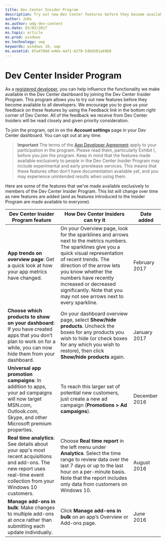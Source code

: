 ```yaml
---
title: Dev Center Insider Program
description: Try out new Dev Center features before they become available to all developers and let us know what you think.
author: JnHs
ms.author: wdg-dev-content
ms.date: 03/03/2017
ms.topic: article
ms.prod: windows
ms.technology: uwp
keywords: windows 10, uwp
ms.assetid: 6fa470dd-e46e-4af1-b278-54bb501a69b0
---
```


# Dev Center Insider Program

As a [registered developer](http://go.microsoft.com/fwlink/?LinkID=615100), you can help influence the functionality we make available in the Dev Center dashboard by joining the Dev Center Insider Program. This program allows you to try out new features before they become available to all developers. We encourage you to give us your feedback on these features by using the Feedback link in the bottom right corner of Dev Center. All of the feedback we receive from Dev Center Insiders will be read closely and given priority consideration.

To join the program, opt in on the **Account settings** page in your Dev Center dashboard. You can opt out at any time.

> **Important** The terms of the [App Developer Agreement](https://msdn.microsoft.com/windows/apps/hh694058.aspx) apply to your participation in the program. Please read them, particularly Exhibit I, before you join the program. Keep in mind that the features made available exclusively to people in the Dev Center Insider Program may include experimental and early prerelease services. This means that these features often don’t have documentation available yet, and you may experience unintended results when using them. 

Here are some of the features that we’ve made available exclusively to members of the Dev Center Insider Program. This list will change over time as new features are added (and as features introduced to the Insider Program are made available to everyone).

| Dev Center Insider Program feature   | How Dev Center Insiders can try it | Date added |
|--------------------------------------|------------------------------------|------------|
|**App trends on overview page**: Get a quick look at how your app metrics have changed. | On your Overview page, look for the sparklines and arrows next to the metrics numbers. The sparklines give you a quick visual representation of recent trends. The direction of the arrow lets you know whether the numbers have recently increased or decreased significantly. Note that you may not see arrows next to every sparkline. |February 2017|
|**Choose which products to show on your dashboard**: If you have created apps that you don’t plan to work on for a while, you can now hide them from your dashboard. | On your dashboard overview page, select **Show/hide products**. Uncheck the boxes for any products you wish to hide (or check boxes for any which you wish to restore), then click **Show/hide products** again. |January 2017| 
|**Universal app promotion campaigns**: In addition to apps, your ad campaigns will now target MSN.com, Outlook.com, Skype, and other Microsoft premium properties. | To reach this larger set of potential new customers, just create a new ad campaign (**Promotions > Ad campaigns**). |December 2016|
|**Real time analytics**: See details about your app's most recent acquisitions and add-ons. The new report uses real-time event collection from your Windows 10 customers. | Choose **Real time report** in the left menu under **Analytics**. Select the time range to review data over the last 7 days or up to the last hour on a per-minute basis. Note that the report includes only data from customers on Windows 10.  |August 2016|
|**Manage add-ons in bulk**: Make changes to multiple add-ons at once rather than submitting each update individually. | Click **Manage add-ons in bulk** on an app’s Overview or Add-ons page. |June 2016|




